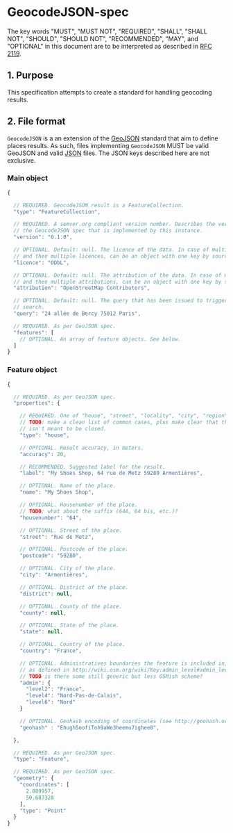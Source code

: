 # GeocodeJSON-spec

The key words "MUST", "MUST NOT", "REQUIRED", "SHALL", "SHALL NOT",
"SHOULD", "SHOULD NOT", "RECOMMENDED", "MAY", and "OPTIONAL" in
this document are to be interpreted as described in [RFC 2119](https://www.ietf.org/rfc/rfc2119.txt).

## 1. Purpose

This specification attempts to create a standard for handling geocoding results.

## 2. File format

`GeocodeJSON` is a an extension of the [GeoJSON](http://geojson.org/) standard
that aim to define places results. As such, files implementing `GeocodeJSON`
MUST be valid GeoJSON and valid [JSON](http://json.org/) files. The JSON
keys described here are not exclusive.


### Main object

```javascript
{

  // REQUIRED. GeocodeJSON result is a FeatureCollection.
  "type": "FeatureCollection",

  // REQUIRED. A semver.org compliant version number. Describes the version of
  // the GeocodeJSON spec that is implemented by this instance.
  "version": "0.1.0",

  // OPTIONAL. Default: null. The licence of the data. In case of multiple sources,
  // and then multiple licences, can be an object with one key by source.
  "licence": "ODbL",

  // OPTIONAL. Default: null. The attribution of the data. In case of multiple sources,
  // and then multiple attributions, can be an object with one key by source.
  "attribution": "OpenStreetMap Contributors",

  // OPTIONAL. Default: null. The query that has been issued to trigger the
  // search.
  "query": "24 allée de Bercy 75012 Paris",

  // REQUIRED. As per GeoJSON spec.
  "features": [
    // OPTIONAL. An array of feature objects. See below.
  ]
}
```

### Feature object

```javascript
{

  // REQUIRED. As per GeoJSON spec.
  "properties": {

    // REQUIRED. One of "house", "street", "locality", "city", "region", "country".
    // TODO: make a clean list of common cases, plus make clear that the list
    // isn't meant to be closed.
    "type": "house",

    // OPTIONAL. Result accuracy, in meters.
    "accuracy": 20,

    // RECOMMENDED. Suggested label for the result.
    "label": "My Shoes Shop, 64 rue de Metz 59280 Armentières",

    // OPTIONAL. Name of the place.
    "name": "My Shoes Shop",

    // OPTIONAL. Housenumber of the place.
    // TODO: what about the suffix (64A, 64 bis, etc.)?
    "housenumber": "64",

    // OPTIONAL. Street of the place.
    "street": "Rue de Metz",

    // OPTIONAL. Postcode of the place.
    "postcode": "59280",

    // OPTIONAL. City of the place.
    "city": "Armentières",

    // OPTIONAL. District of the place.
    "district": null,

    // OPTIONAL. County of the place.
    "county": null,

    // OPTIONAL. State of the place.
    "state": null,

    // OPTIONAL. Country of the place.
    "country": "France",

    // OPTIONAL. Administratives boundaries the feature is included in,
    // as defined in http://wiki.osm.org/wiki/Key:admin_level#admin_level
    // TODO is there some still generic but less OSMish scheme?
    "admin": {
      "level2": "France",
      "level4": "Nord-Pas-de-Calais",
      "level6": "Nord"
    }

    // OPTIONAL. Geohash encoding of coordinates (see http://geohash.org/site/tips.html).
    "geohash" : "Ehugh5oofiToh9aWe3heemu7ighee8",

  },

  // REQUIRED. As per GeoJSON spec.
  "type": "Feature",

  // REQUIRED. As per GeoJSON spec.
  "geometry": {
    "coordinates": [
      2.889957,
      50.687328
    ],
    "type": "Point"
  }
}
```
